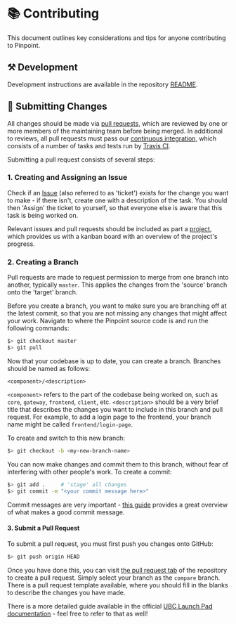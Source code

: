 # :books: Contributing

This document outlines key considerations and tips for anyone contributing to
Pinpoint.

## :hammer_and_pick: Development

Development instructions are available in the repository
[README](https://github.com/ubclaunchpad/pinpoint/blob/master/README.md).

## :robot: Submitting Changes

All changes should be made via
[pull requests](https://help.github.com/articles/about-pull-requests/), which
are reviewed by one or more members of the maintaining team before being
merged. In additional to reviews, all pull requests must pass our 
[continuous integration](https://en.wikipedia.org/wiki/Continuous_integration),
which consists of a number of tasks and tests run by
[Travis CI](https://travis-ci.com/ubclaunchpad/pinpoint).

Submitting a pull request consists of several steps:

### 1. Creating and Assigning an Issue

Check if an [Issue](https://github.com/ubclaunchpad/pinpoint/issues)
(also referred to as 'ticket') exists for the change you want to make - if there
isn't, create one with a description of the task. You should then 'Assign' the
ticket to yourself, so that everyone else is aware that this task is being
worked on.

Relevant issues and pull requests should be included as part a
[project](https://github.com/ubclaunchpad/pinpoint/projects), which provides us
with a kanban board with an overview of the project's progress.

### 2. Creating a Branch

Pull requests are made to request permission to merge from one branch into
another, typically `master`. This applies the changes from the 'source' branch
onto the 'target' branch.

Before you create a branch, you want to make sure you are branching off at
the latest commit, so that you are not missing any changes that might affect
your work. Navigate to where the Pinpoint source code is and run the following
commands:

```sh
$> git checkout master
$> git pull
```

Now that your codebase is up to date, you can create a branch. Branches should
be named as follows:

```
<component>/<description>
```

`<component>` refers to the part of the codebase being worked on, such as
`core`, `gateway`, `frontend`, `client`, etc. `<description>` should be a very
brief title that describes the changes you want to include in this branch and
pull request. For example, to add a login page to the frontend, your branch
name might be called `frontend/login-page`.

To create and switch to this new branch:

```sh
$> git checkout -b <my-new-branch-name>
```

You can now make changes and commit them to this branch, without fear of
interfering with other people's work. To create a commit:

```sh
$> git add .     # 'stage' all changes
$> git commit -m "<your commit message here>"
```

Commit messages are very important - 
[this guide](https://chris.beams.io/posts/git-commit/#seven-rules) provides
a great overview of what makes a good commit message.

#### 3. Submit a Pull Request

To submit a pull request, you must first push you changes onto GitHub:

```sh
$> git push origin HEAD
```

Once you have done this, you can visit 
[the pull request tab](https://github.com/ubclaunchpad/pinpoint/pulls) of the
repository to create a pull request. Simply select your branch as the `compare`
branch. There is a pull request template available, where you should fill in
the blanks to describe the changes you have made.

There is a more detailed guide available in the official
[UBC Launch Pad documentation](https://github.com/ubclaunchpad/pinpoint/pulls) -
feel free to refer to that as well!
